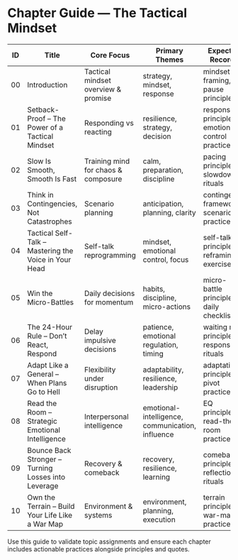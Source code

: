 # Chapter Guide — The Tactical Mindset

| ID | Title | Core Focus | Primary Themes | Expected Records |
|----|-------|------------|----------------|------------------|
| 00 | Introduction | Tactical mindset overview & promise | strategy, mindset, response | mindset framing, pause principle |
| 01 | Setback-Proof – The Power of a Tactical Mindset | Responding vs reacting | resilience, strategy, decision | response principles, emotional control practices |
| 02 | Slow Is Smooth, Smooth Is Fast | Training mind for chaos & composure | calm, preparation, discipline | pacing principles, slowdown rituals |
| 03 | Think in Contingencies, Not Catastrophes | Scenario planning | anticipation, planning, clarity | contingency frameworks, scenario practices |
| 04 | Tactical Self-Talk – Mastering the Voice in Your Head | Self-talk reprogramming | mindset, emotional control, focus | self-talk principles, reframing exercises |
| 05 | Win the Micro-Battles | Daily decisions for momentum | habits, discipline, micro-actions | micro-battle principles, daily checklists |
| 06 | The 24-Hour Rule – Don’t React, Respond | Delay impulsive decisions | patience, emotional regulation, timing | waiting rule principles, response rituals |
| 07 | Adapt Like a General – When Plans Go to Hell | Flexibility under disruption | adaptability, resilience, leadership | adaptation principles, pivot practices |
| 08 | Read the Room – Strategic Emotional Intelligence | Interpersonal intelligence | emotional-intelligence, communication, influence | EQ principles, read-the-room practices |
| 09 | Bounce Back Stronger – Turning Losses into Leverage | Recovery & comeback | recovery, resilience, learning | comeback principles, reflection rituals |
| 10 | Own the Terrain – Build Your Life Like a War Map | Environment & systems | environment, planning, execution | terrain principles, war-map practice |

Use this guide to validate topic assignments and ensure each chapter includes actionable practices alongside principles and quotes.
